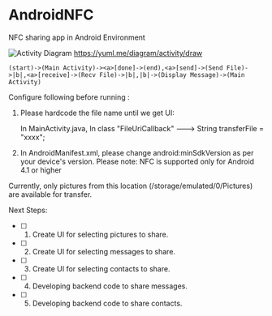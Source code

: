 # AndroidNFC
NFC sharing app in Android Environment

![Activity Diagram](http://yuml.me/7dffe4ee.png)
https://yuml.me/diagram/activity/draw

	(start)->(Main Activity)-><a>[done]->(end),<a>[send]->(Send File)->|b|,<a>[receive]->(Recv File)->|b|,|b|->(Display Message)->(Main Activity)


Configure following before running :
1. Please hardcode the file name until we get UI:

	In MainActivity.java,
	In class "FileUriCallback" ---> String transferFile = "xxxx";

2. In AndroidManifest.xml, please change android:minSdkVersion as per your device's version.
	Please note: NFC is supported only for Android 4.1 or higher
	
Currently, only pictures from this location (/storage/emulated/0/Pictures) are available for transfer.

Next Steps:

- [ ] 1. Create UI for selecting pictures to share.
- [ ] 2. Create UI for selecting messages to share.
- [ ] 3. Create UI for selecting contacts to share.
- [ ] 4. Developing backend code to share messages.
- [ ] 5. Developing backend code to share contacts.




